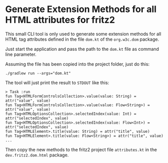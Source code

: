 # Generate Extension Methods for all HTML attributes for fritz2

This small CLI tool is only used to generate some extension methods for all HTML tag attributes defined in the
file ``dom.kt`` of the ``org.w3c.dom`` package.

Just start the application and pass the path to the ``dom.kt`` file as command line parameter.

Assuming the file has been copied into the project folder, just do this:
```text
./gradlew run --args="dom.kt"
```

The tool will just print the result to ``STDOUT`` like this:
```text
> Task :run
fun Tag<HTMLFormControlsCollection>.value(value: String) = attr("value", value)
fun Tag<HTMLFormControlsCollection>.value(value: Flow<String>) = attr("value", value)
fun Tag<HTMLOptionsCollection>.selectedIndex(value: Int) = attr("selectedIndex", value)
fun Tag<HTMLOptionsCollection>.selectedIndex(value: Flow<Int>) = attr("selectedIndex", value)
fun Tag<HTMLElement>.title(value: String) = attr("title", value)
fun Tag<HTMLElement>.title(value: Flow<String>) = attr("title", value)
...
```

Then copy the new methods to the fritz2 project file ``attributes.kt`` in the ``dev.fritz2.dom.html`` package.